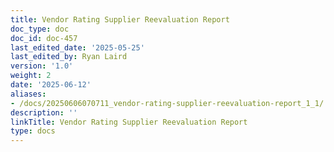 ```yaml
---
title: Vendor Rating Supplier Reevaluation Report
doc_type: doc
doc_id: doc-457
last_edited_date: '2025-05-25'
last_edited_by: Ryan Laird
version: '1.0'
weight: 2
date: '2025-06-12'
aliases:
- /docs/20250606070711_vendor-rating-supplier-reevaluation-report_1_1/
description: ''
linkTitle: Vendor Rating Supplier Reevaluation Report
type: docs
---
```


